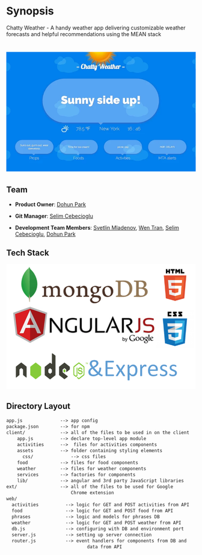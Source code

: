# Synopsis

Chatty Weather - A handy weather app delivering customizable weather forecasts and helpful recommendations using the MEAN stack

# ![Chatty Weather](/app/client/assets/chatty_weather.png)

## Team

 - __Product Owner__: [Dohun Park](https://github.com/DOH1211)

- __Git Manager__: [Selim Cebecioglu](https://github.com/selimc)

- __Development Team Members__: [Svetlin Mladenov](http://github.com/sveem), [Wen Tran](https://github.com/wentran), [Selim Cebecioglu](https://github.com/selimc), [Dohun Park](https://github.com/DOH1211)

## Tech Stack

!['mean'](/app/client/assets/mean_stack.png)

## Directory Layout
    
    app.js              --> app config
    package.json        --> for npm
    client/             --> all of the files to be used in on the client 
        app.js          --> declare top-level app module
        activities      -->  files for activities components
        assets          --> folder containing styling elements 
          css/              --> css files
        food            --> files for food components
        weather         --> files for weather components
        services        --> factories for components
        lib/            --> angular and 3rd party JavaScript libraries
    ext/                --> all of the files to be used for Google    
                            Chrome extension
    web/
      activities          --> logic for GET and POST activities from API
      food                --> logic for GET and POST food from API
      phrases             --> logic and models for phrases DB 
      weather             --> logic for GET and POST weather from API
      db.js               --> configuring with DB and environment port
      server.js           --> setting up server connection
      router.js           --> event handlers for components from DB and 
                                  data from API
    